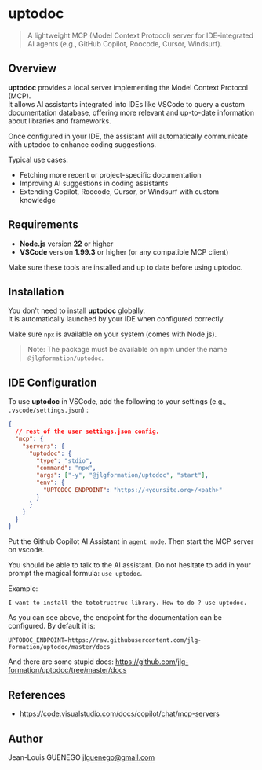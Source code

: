 # uptodoc

> A lightweight MCP (Model Context Protocol) server for IDE-integrated AI agents
> (e.g., GitHub Copilot, Roocode, Cursor, Windsurf).

## Overview

**uptodoc** provides a local server implementing the Model Context Protocol
(MCP).  
It allows AI assistants integrated into IDEs like VSCode to query a custom
documentation database, offering more relevant and up-to-date information about
libraries and frameworks.

Once configured in your IDE, the assistant will automatically communicate with
uptodoc to enhance coding suggestions.

Typical use cases:

- Fetching more recent or project-specific documentation
- Improving AI suggestions in coding assistants
- Extending Copilot, Roocode, Cursor, or Windsurf with custom knowledge

## Requirements

- **Node.js** version **22** or higher
- **VSCode** version **1.99.3** or higher (or any compatible MCP client)

Make sure these tools are installed and up to date before using uptodoc.

## Installation

You don't need to install **uptodoc** globally.  
It is automatically launched by your IDE when configured correctly.

Make sure `npx` is available on your system (comes with Node.js).

> Note: The package must be available on npm under the name
> `@jlgformation/uptodoc`.

## IDE Configuration

To use **uptodoc** in VSCode, add the following to your settings (e.g.,
`.vscode/settings.json`) :

```json
{
  // rest of the user settings.json config.
  "mcp": {
    "servers": {
      "uptodoc": {
        "type": "stdio",
        "command": "npx",
        "args": ["-y", "@jlgformation/uptodoc", "start"],
        "env": {
          "UPTODOC_ENDPOINT": "https://<yoursite.org>/<path>"
        }
      }
    }
  }
}
```

Put the Github Copilot AI Assistant in `agent mode`. Then start the MCP server
on vscode.

You should be able to talk to the AI assistant. Do not hesitate to add in your
prompt the magical formula: `use uptodoc`.

Example:

```
I want to install the tototructruc library. How to do ? use uptodoc.
```

As you can see above, the endpoint for the documentation can be configured. By
default it is:

```
UPTODOC_ENDPOINT=https://raw.githubusercontent.com/jlg-formation/uptodoc/master/docs
```

And there are some stupid docs:
https://github.com/jlg-formation/uptodoc/tree/master/docs

## References

- https://code.visualstudio.com/docs/copilot/chat/mcp-servers

## Author

Jean-Louis GUENEGO <jlguenego@gmail.com>
